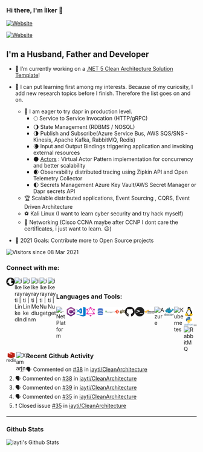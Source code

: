 ### Hi there, I'm İlker 👋

[![Website](https://img.shields.io/website?label=ilkerayti.com&style=for-the-badge&url=https%3A%2F%2Filkerayti.com)](https://ilkerayti.com)

[![Website](https://img.shields.io/website?label=blog.ilkerayti.com&style=for-the-badge&url=https%3A%2F%2Filkerayti.com)](https://blog.ilkerayti.com)

## I'm a Husband, Father and Developer

* 🔭 I’m currently working on a [.NET 5 Clean Architecture Solution Template][clean]!
* 🌱 I can put learning first among my interests. Because of my curiosity, I add new research topics before I finish. Therefore the list goes on and on.
  * 📡 I am eager to try dapr in production level.
      * 🌕 Service to Service Invocation (HTTP/gRPC)
      * 🌖 State Management (RDBMS / NOSQL)
      * 🌗 Publish and Subscribe(Azure Service Bus, AWS SQS/SNS - Kinesis, Apache Kafka, RabbitMQ, Redis)
      * 🌘 Input and Output Bindings triggering application and invoking external resources
      * 🌑 [Actors][actor] : Virtual Actor Pattern implementation for concurrency and better scalability
      * 🌒 Observability distributed tracing using Zipkin API and Open Telemetry Collector 
      * 🌓 Secrets Management Azure Key Vault/AWS Secret Manager or Dapr secrets API
  * 🏆 Scalable distributed applications, Event Sourcing , CQRS, Event Driven Architecture  
  * ⚽ Kali Linux (I want to learn cyber security and try hack myself)
  * 🎯 Networking (Cisco CCNA maybe after CCNP I dont care the certificates, i just want to learn. 😃)
  
* 🥅 2021 Goals: Contribute more to Open Source projects

![Visitors since 08 Mar 2021](http://estruyf-github.azurewebsites.net/api/VisitorHit?user=iayti&repo=iayti&countColor=%237B1E7A)


### Connect with me:

[<img align="left" alt="ilkerayti.com" width="22px" src="https://raw.githubusercontent.com/iconic/open-iconic/master/svg/globe.svg" />][website]
[<img align="left" alt="ilkerayti | LinkedIn" width="22px" src="https://cdn.jsdelivr.net/npm/simple-icons@v3/icons/linkedin.svg" />][linkedin]
[<img align="left" alt="ilkerayti | LinkedIn" width="22px" src="https://cdn.jsdelivr.net/npm/simple-icons@v3/icons/hashnode.svg" />][hashnode]
[<img align="left" alt="ilkerayti | Medium" width="22px" src="https://cdn.jsdelivr.net/npm/simple-icons@3/icons/medium.svg" />][medium]
[<img align="left" alt="ilkerayti | Nuget" width="22px" src="https://cdn.jsdelivr.net/npm/simple-icons@3/icons/nuget.svg" />][nuget]
[<img align="left" alt="ilkerayti | Nuget" width="22px" src="https://cdn.jsdelivr.net/npm/simple-icons@3/icons/twitter.svg" />][twitter]

<br />

### Languages and Tools:

[<img align="left" alt=".Net Platform" width="26px" src="https://avatars2.githubusercontent.com/u/9141961?s=200&v=4" />][.net]
[<img align="left" alt="CSharp Platform" width="26px" src="https://raw.githubusercontent.com/devicons/devicon/master/icons/csharp/csharp-original.svg" />][csharp]
[<img align="left" alt="Visual Studio" width="26px" src="https://raw.githubusercontent.com/github/explore/80688e429a7d4ef2fca1e82350fe8e3517d3494d/topics/visual-studio-code/visual-studio-code.png" />][vs]
[<img align="left" alt="GraphQL" width="26px" src="https://raw.githubusercontent.com/github/explore/80688e429a7d4ef2fca1e82350fe8e3517d3494d/topics/graphql/graphql.png" />][graphQL]
[<img align="left" alt="SQL" width="26px" src="https://raw.githubusercontent.com/github/explore/80688e429a7d4ef2fca1e82350fe8e3517d3494d/topics/sql/sql.png" />][sql]
[<img align="left" alt="MongoDB" width="26px" src="https://raw.githubusercontent.com/github/explore/80688e429a7d4ef2fca1e82350fe8e3517d3494d/topics/mongodb/mongodb.png" />][mongodb]
[<img align="left" alt="Git" width="26px" src="https://raw.githubusercontent.com/github/explore/80688e429a7d4ef2fca1e82350fe8e3517d3494d/topics/git/git.png" />][git]
[<img align="left" alt="GitHub" width="26px" src="https://raw.githubusercontent.com/github/explore/78df643247d429f6cc873026c0622819ad797942/topics/github/github.png" />][github]
[<img align="left" alt="Terminal" width="26px" src="https://raw.githubusercontent.com/github/explore/80688e429a7d4ef2fca1e82350fe8e3517d3494d/topics/terminal/terminal.png" />][terminal]
[<img align="left" alt="AWS" width="26px" src="https://raw.githubusercontent.com/devicons/devicon/master/icons/amazonwebservices/amazonwebservices-original-wordmark.svg" />][aws]
[<img align="left" alt="Azure" width="26px" src="https://www.vectorlogo.zone/logos/microsoft_azure/microsoft_azure-icon.svg" />][azure]
[<img align="left" alt="Docker" width="26px" src="https://raw.githubusercontent.com/devicons/devicon/master/icons/docker/docker-original-wordmark.svg" />][docker]
[<img align="left" alt="Kubernetes" width="26px" src="https://www.vectorlogo.zone/logos/kubernetes/kubernetes-icon.svg" />][kubernetes]
[<img align="left" alt="Linux" width="26px" src="https://raw.githubusercontent.com/devicons/devicon/master/icons/linux/linux-original.svg" />][linux]
[<img align="left" alt="Python" width="26px" src="https://raw.githubusercontent.com/devicons/devicon/master/icons/python/python-original-wordmark.svg" />][python]
[<img align="left" alt="RabbitMQ" width="26px" src="https://www.vectorlogo.zone/logos/rabbitmq/rabbitmq-icon.svg" />][rabbit]
[<img align="left" alt="Redis" width="26px" src="https://raw.githubusercontent.com/devicons/devicon/master/icons/redis/redis-original-wordmark.svg" />][redis]
[<img align="left" alt="Xamarin" width="26px" src="https://raw.githubusercontent.com/detain/svg-logos/780f25886640cef088af994181646db2f6b1a3f8/svg/xamarin.svg" />][xamarin]

<br />
<br />

---

### Recent Github Activity
<!--START_SECTION:activity-->
1. 🗣 Commented on [#38](https://github.com/iayti/CleanArchitecture/issues/38) in [iayti/CleanArchitecture](https://github.com/iayti/CleanArchitecture)
2. 🗣 Commented on [#38](https://github.com/iayti/CleanArchitecture/issues/38) in [iayti/CleanArchitecture](https://github.com/iayti/CleanArchitecture)
3. 🗣 Commented on [#39](https://github.com/iayti/CleanArchitecture/issues/39) in [iayti/CleanArchitecture](https://github.com/iayti/CleanArchitecture)
4. 🗣 Commented on [#35](https://github.com/iayti/CleanArchitecture/issues/35) in [iayti/CleanArchitecture](https://github.com/iayti/CleanArchitecture)
5. ❗️ Closed issue [#35](https://github.com/iayti/CleanArchitecture/issues/35) in [iayti/CleanArchitecture](https://github.com/iayti/CleanArchitecture)
<!--END_SECTION:activity-->

---

### Github Stats
<img align="left" alt="iayti's Github Stats" src="https://github-readme-stats.vercel.app/api?username=iayti&show_icons=true&hide_border=true&theme=radical" />


[clean]: https://github.com/iayti/CleanArchitecture
[website]: https://ilkerayti.com
[linkedin]: https://www.linkedin.com/in/ilkerayti
[hashnode]: https://hashnode.com/@ilkerayti
[medium]: https://medium.com/@ilkerayti
[nuget]: https://www.nuget.org/profiles/ilkerayti
[twitter]: https://twitter.com/ilkerayti
[vs]: https://visualstudio.microsoft.com/
[.net]: https://github.com/dotnet
[github]: https://github.com/iayti/iayti
[graphQL]: https://graphql.org/
[sql]: https://www.microsoft.com/tr-tr/sql-server/sql-server-downloads
[mongodb]: https://www.mongodb.com
[git]: https://git-scm.com
[terminal]: https://github.com/microsoft/terminal
[aws]: https://aws.amazon.com
[azure]: https://azure.microsoft.com
[csharp]: https://docs.microsoft.com/en-us/dotnet/csharp/
[docker]: https://www.docker.com/
[kubernetes]: https://kubernetes.io/
[linux]: https://ubuntu.com/wsl
[python]: https://www.python.org/
[rabbit]: https://www.rabbitmq.com/
[redis]: https://redis.io/
[xamarin]: https://dotnet.microsoft.com/apps/xamarin

[actor]: https://docs.dapr.io/developing-applications/building-blocks/actors/actors-overview/
